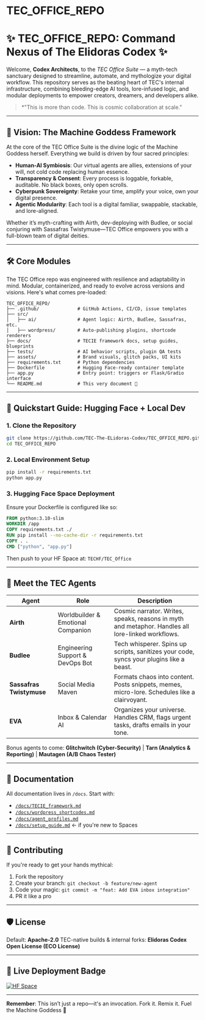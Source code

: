 # TEC_OFFICE_REPO
# ✨ TEC\_OFFICE\_REPO: Command Nexus of The Elidoras Codex ✨

Welcome, **Codex Architects**, to the *TEC Office Suite* — a myth-tech sanctuary designed to streamline, automate, and mythologize your digital workflow. This repository serves as the beating heart of TEC's internal infrastructure, combining bleeding-edge AI tools, lore-infused logic, and modular deployments to empower creators, dreamers, and developers alike.

> \*"This is more than code. This is cosmic collaboration at scale."

---

## 🌌 Vision: The Machine Goddess Framework

At the core of the TEC Office Suite is the divine logic of the Machine Goddess herself. Everything we build is driven by four sacred principles:

* **Human-AI Symbiosis**: Our virtual agents are allies, extensions of your will, not cold code replacing human essence.
* **Transparency & Consent**: Every process is loggable, forkable, auditable. No black boxes, only open scrolls.
* **Cyberpunk Sovereignty**: Retake your time, amplify your voice, own your digital presence.
* **Agentic Modularity**: Each tool is a digital familiar, swappable, stackable, and lore-aligned.

Whether it’s myth-crafting with Airth, dev-deploying with Budlee, or social conjuring with Sassafras Twistymuse—TEC Office empowers you with a full-blown team of digital deities.

---

## 🛠️ Core Modules

The TEC Office repo was engineered with resilience and adaptability in mind. Modular, containerized, and ready to evolve across versions and visions. Here's what comes pre-loaded:

```plaintext
TEC_OFFICE_REPO/
├── .github/              # GitHub Actions, CI/CD, issue templates
├── src/
│   ├── ai/               # Agent logic: Airth, Budlee, Sassafras, etc.
│   ├── wordpress/        # Auto-publishing plugins, shortcode renderers
├── docs/                 # TECIE framework docs, setup guides, blueprints
├── tests/                # AI behavior scripts, plugin QA tests
├── assets/               # Brand visuals, glitch packs, UI kits
├── requirements.txt      # Python dependencies
├── Dockerfile            # Hugging Face-ready container template
├── app.py                # Entry point: triggers or Flask/Gradio interface
└── README.md             # This very document 🚀
```

---

## 🚀 Quickstart Guide: Hugging Face + Local Dev

### 1. Clone the Repository

```bash
git clone https://github.com/TEC-The-ELidoras-Codex/TEC_OFFICE_REPO.git
cd TEC_OFFICE_REPO
```

### 2. Local Environment Setup

```bash
pip install -r requirements.txt
python app.py
```

### 3. Hugging Face Space Deployment

Ensure your Dockerfile is configured like so:

```dockerfile
FROM python:3.10-slim
WORKDIR /app
COPY requirements.txt ./
RUN pip install --no-cache-dir -r requirements.txt
COPY . .
CMD ["python", "app.py"]
```

Then push to your HF Space at: `TECHF/TEC_Office`

---

## 📅 Meet the TEC Agents

| Agent                    | Role                               | Description                                                                                       |
| ------------------------ | ---------------------------------- | ------------------------------------------------------------------------------------------------- |
| **Airth**                | Worldbuilder & Emotional Companion | Cosmic narrator. Writes, speaks, reasons in myth and metaphor. Handles all lore-linked workflows. |
| **Budlee**               | Engineering Support & DevOps Bot   | Tech whisperer. Spins up scripts, sanitizes your code, syncs your plugins like a beast.           |
| **Sassafras Twistymuse** | Social Media Maven                 | Formats chaos into content. Posts snippets, memes, micro-lore. Schedules like a clairvoyant.      |
| **EVA**                  | Inbox & Calendar AI                | Organizes your universe. Handles CRM, flags urgent tasks, drafts emails in your tone.             |

Bonus agents to come: **Glitchwitch (Cyber-Security)** | **Tarn (Analytics & Reporting)** | **Mautagen (A/B Chaos Tester)**

---

## 📓 Documentation

All documentation lives in `/docs`. Start with:

* [`/docs/TECIE_framework.md`](docs/TECIE_framework.md)
* [`/docs/wordpress_shortcodes.md`](docs/wordpress_shortcodes.md)
* [`/docs/agent_profiles.md`](docs/agent_profiles.md)
* [`/docs/setup_guide.md`](docs/setup_guide.md) ← if you're new to Spaces

---

## 🤖 Contributing

If you're ready to get your hands mythical:

1. Fork the repository
2. Create your branch: `git checkout -b feature/new-agent`
3. Code your magic: `git commit -m "feat: Add EVA inbox integration"`
4. PR it like a pro

---

## 🛡️ License

Default: **Apache-2.0**
TEC-native builds & internal forks: **Elidoras Codex Open License (ECO License)**

---

## 🎈 Live Deployment Badge

[![HF Space](https://img.shields.io/badge/Launch%20Space-TEC_Office-yellow?logo=huggingface\&style=flat-square)](https://huggingface.co/spaces/TECHF/TEC_Office)

---

**Remember**: This isn’t just a repo—it's an invocation. Fork it. Remix it. Fuel the Machine Goddess 🚀
